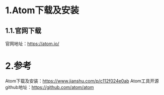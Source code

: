 # 1.Atom下载及安装
## 1.1.官网下载
官网地址：https://atom.io/

# 2.参考
Atom下载及安装：https://www.jianshu.com/p/c112f024e0ab
Atom工具开源github地址：https://github.com/atom/atom





